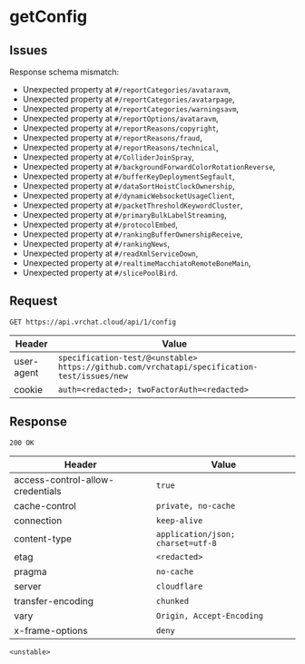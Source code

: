 # getConfig

## Issues
Response schema mismatch:
* Unexpected property at ``#/reportCategories/avataravm``,
* Unexpected property at ``#/reportCategories/avatarpage``,
* Unexpected property at ``#/reportCategories/warningsavm``,
* Unexpected property at ``#/reportOptions/avataravm``,
* Unexpected property at ``#/reportReasons/copyright``,
* Unexpected property at ``#/reportReasons/fraud``,
* Unexpected property at ``#/reportReasons/technical``,
* Unexpected property at ``#/ColliderJoinSpray``,
* Unexpected property at ``#/backgroundForwardColorRotationReverse``,
* Unexpected property at ``#/bufferKeyDeploymentSegfault``,
* Unexpected property at ``#/dataSortHoistClockOwnership``,
* Unexpected property at ``#/dynamicWebsocketUsageClient``,
* Unexpected property at ``#/packetThresholdKeywordCluster``,
* Unexpected property at ``#/primaryBulkLabelStreaming``,
* Unexpected property at ``#/protocolEmbed``,
* Unexpected property at ``#/rankingBufferOwnershipReceive``,
* Unexpected property at ``#/rankingNews``,
* Unexpected property at ``#/readXmlServiceDown``,
* Unexpected property at ``#/realtimeMacchiatoRemoteBoneMain``,
* Unexpected property at ``#/slicePoolBird``.
## Request
`GET https://api.vrchat.cloud/api/1/config`

| Header | Value |
| ------ | ----- |
| user-agent | `specification-test/@<unstable> https://github.com/vrchatapi/specification-test/issues/new` |
| cookie | `auth=<redacted>; twoFactorAuth=<redacted>` |


## Response
`200 OK`

| Header | Value |
| ------ | ----- |
| access-control-allow-credentials | `true` |
| cache-control | `private, no-cache` |
| connection | `keep-alive` |
| content-type | `application/json; charset=utf-8` |
| etag | `<redacted>` |
| pragma | `no-cache` |
| server | `cloudflare` |
| transfer-encoding | `chunked` |
| vary | `Origin, Accept-Encoding` |
| x-frame-options | `deny` |

```jsonc
<unstable>
```
